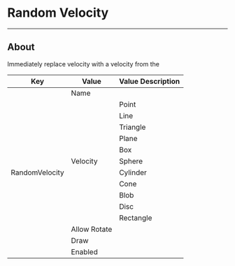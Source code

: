 # Random Velocity

___

## About

Immediately replace velocity with a velocity from the

<table><thead>
  <tr>
    <th>Key</th>
    <th>Value</th>
    <th>Value Description</th>
  </tr></thead>
<tbody>
  <tr>
    <td rowspan="15">RandomVelocity</td>
    <td>Name</td>
    <td></td>
  </tr>
  <tr>
    <td rowspan="11">Velocity</td>
    <td>Point</td>
  </tr>
  <tr>
    <td>Line</td>
  </tr>
  <tr>
    <td>Triangle</td>
  </tr>
  <tr>
    <td>Plane</td>
  </tr>
  <tr>
    <td>Box</td>
  </tr>
  <tr>
    <td>Sphere</td>
  </tr>
  <tr>
    <td>Cylinder</td>
  </tr>
  <tr>
    <td>Cone</td>
  </tr>
  <tr>
    <td>Blob</td>
  </tr>
  <tr>
    <td>Disc</td>
  </tr>
  <tr>
    <td>Rectangle</td>
  </tr>
  <tr>
    <td>Allow Rotate</td>
    <td></td>
  </tr>
  <tr>
    <td>Draw</td>
    <td></td>
  </tr>
  <tr>
    <td>Enabled</td>
    <td></td>
  </tr>
</tbody>
</table>
